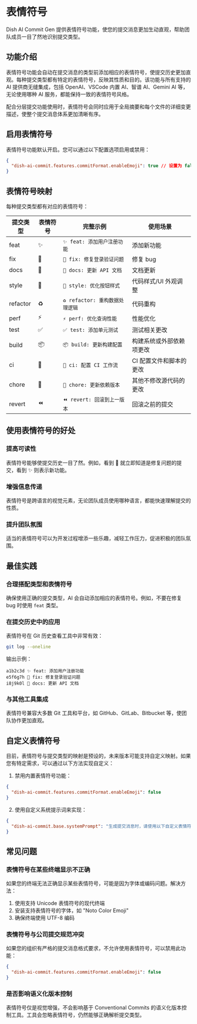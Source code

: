 # 表情符号

Dish AI Commit Gen 提供表情符号功能，使您的提交消息更加生动直观，帮助团队成员一目了然地识别提交类型。

## 功能介绍

表情符号功能会自动在提交消息的类型前添加相应的表情符号，使提交历史更加直观。每种提交类型都有特定的表情符号，反映其性质和目的。该功能与所有支持的 AI 提供商无缝集成，包括 OpenAI、VSCode 内置 AI、智谱 AI、Gemini AI 等，无论使用哪种 AI 服务，都能保持一致的表情符号风格。

配合分层提交功能使用时，表情符号会同时应用于全局摘要和每个文件的详细变更描述，使整个提交消息体系更加清晰有序。

## 启用表情符号

表情符号功能默认开启。您可以通过以下配置选项启用或禁用：

```json
{
  "dish-ai-commit.features.commitFormat.enableEmoji": true // 设置为 false 可禁用
}
```

## 表情符号映射

每种提交类型都有对应的表情符号：

| 提交类型 | 表情符号 | 完整示例                        | 使用场景                 |
| -------- | -------- | ------------------------------- | ------------------------ |
| feat     | ✨       | `✨ feat: 添加用户注册功能`     | 添加新功能               |
| fix      | 🐛       | `🐛 fix: 修复登录验证问题`      | 修复 bug                 |
| docs     | 📝       | `📝 docs: 更新 API 文档`        | 文档更新                 |
| style    | 💄       | `💄 style: 优化按钮样式`        | 代码样式/UI 外观调整     |
| refactor | ♻️       | `♻️ refactor: 重构数据处理逻辑` | 代码重构                 |
| perf     | ⚡️      | `⚡️ perf: 优化查询性能`        | 性能优化                 |
| test     | ✅       | `✅ test: 添加单元测试`         | 测试相关更改             |
| build    | 📦       | `📦 build: 更新构建配置`        | 构建系统或外部依赖项更改 |
| ci       | 👷       | `👷 ci: 配置 CI 工作流`         | CI 配置文件和脚本的更改  |
| chore    | 🔧       | `🔧 chore: 更新依赖版本`        | 其他不修改源代码的更改   |
| revert   | ⏪       | `⏪ revert: 回滚到上一版本`     | 回滚之前的提交           |

## 使用表情符号的好处

### 提高可读性

表情符号能够使提交历史一目了然。例如，看到 🐛 就立即知道是修复问题的提交，看到 ✨ 则表示新功能。

### 增强信息传递

表情符号是跨语言的视觉元素，无论团队成员使用哪种语言，都能快速理解提交的性质。

### 提升团队氛围

适当的表情符号可以为开发过程增添一些乐趣，减轻工作压力，促进积极的团队氛围。

## 最佳实践

### 合理搭配类型和表情符号

确保使用正确的提交类型，AI 会自动添加相应的表情符号。例如，不要在修复 bug 时使用 `feat` 类型。

### 在提交历史中的应用

表情符号在 Git 历史查看工具中非常有效：

```bash
git log --oneline
```

输出示例：

```
a1b2c3d ✨ feat: 添加用户注册功能
e5f6g7h 🐛 fix: 修复登录验证问题
i8j9k0l 📝 docs: 更新 API 文档
```

### 与其他工具集成

表情符号兼容大多数 Git 工具和平台，如 GitHub、GitLab、Bitbucket 等，使团队协作更加直观。

## 自定义表情符号

目前，表情符号与提交类型的映射是预设的，未来版本可能支持自定义映射。如果您有特定需求，可以通过以下方法实现自定义：

1. 禁用内置表情符号功能：

```json
{
  "dish-ai-commit.features.commitFormat.enableEmoji": false
}
```

2. 使用自定义系统提示词来实现：

```json
{
  "dish-ai-commit.base.systemPrompt": "生成提交消息时，请使用以下自定义表情符号映射：feat → 🚀, fix → 🔧, docs → 📚, 其他类型保持不变。"
}
```

## 常见问题

### 表情符号在某些终端显示不正确

如果您的终端无法正确显示某些表情符号，可能是因为字体或编码问题。解决方法：

1. 使用支持 Unicode 表情符号的现代终端
2. 安装支持表情符号的字体，如 "Noto Color Emoji"
3. 确保终端使用 UTF-8 编码

### 表情符号与公司提交规范冲突

如果您的组织有严格的提交消息格式要求，不允许使用表情符号，可以禁用此功能：

```json
{
  "dish-ai-commit.features.commitFormat.enableEmoji": false
}
```

### 是否影响语义化版本控制

表情符号仅是视觉增强，不会影响基于 Conventional Commits 的语义化版本控制工具。工具会忽略表情符号，仍然能够正确解析提交类型。
